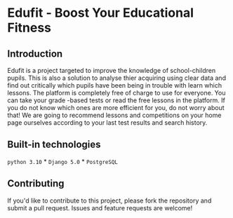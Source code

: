 # Edufit - Boost Your Educational Fitness

## Introduction

Edufit is a project targeted to improve the knowledge of school-children pupils. This is also a solution to analyse thier acquiring using clear data and find out critically which pupils have been being in trouble with learn which lessons. The platform is completely free of charge to use for everyone. You can take your grade -based tests or read the free lessons in the platform. If you do not know which ones are more efficient for you, do not worry about that! We are going to recommend lessons and competitions on your home page ourselves according to your last test results and search history. 

## Built-in technologies

`python 3.10` * `Django 5.0` * `PostgreSQL`

## Contributing

If you'd like to contribute to this project, please fork the repository and submit a pull request. Issues and feature requests are welcome!